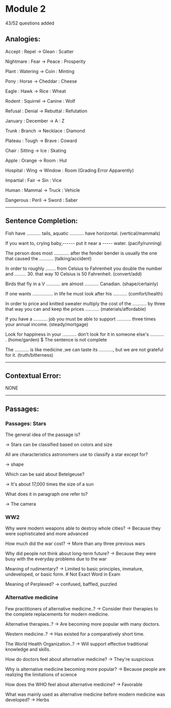 # Module 2

43/52 questions added

## **Analogies**:

Accept : Repel -> Glean : Scatter

Nightmare : Fear -> Peace : Prosperity

Plant : Watering -> Coin : Minting

Pony : Horse -> Cheddar : Cheese

Eagle : Hawk -> Rice : Wheat

Rodent : Squirrel -> Canine : Wolf

Refusal : Denial -> Rebuttal : Refutation

January : December -> A : Z

Trunk : Branch -> Necklace : Diamond

Plateau : Tough -> Brave : Coward

Chair : Sitting -> Ice : Skating

Apple : Orange -> Room : Hut

Hospital : Wing -> Window : Room (Grading Error Apparently)

Impartial : Fair -> Sin : Vice

Human : Mammal -> Truck : Vehicle

Dangerous : Peril -> Sword : Saber

---

## **Sentence Completion**:

Fish have ........... tails, aquatic ........... have horizontal. (vertical/mammals)

If you want to, crying baby,------ put it near a ----- water. (pacify/running)

The person does most ............ after the fender bender is usually the one that caused the ........... (talking/accident)

In order to roughly ........ from Celsius to Fahrenheit you double the number and ......... 30. that way 10 Celsius is 50 Fahrenheit. (convert/add)

Birds that fly in a V ........... are almost ........... Canadian. (shape/certainly)

If one wants ................ in life he must look after his ........... (comfort/health)

In order to price and knitted sweater multiply the cost of the ........... by three that way you can and keep the prices ........... (materials/affordable)

If you have a ........... job you must be able to support ........... three times your annual income. (steady/mortgage)

Look for happiness in your ........... don't look for it in someone else's ........... . (home/garden) $ The sentence is not complete

The ........... is like medicine ,we can taste its ..........., but we are not grateful for it. (truth/bitterness)

---

## **Contextual Error**:

NONE

---

## **Passages**:

### Passages: Stars

The general idea of the passage is?

-> Stars can be classified based on colors and size

All are characteristics astronomers use to classify a star except for?

-> shape

Which can be said about Betelgeuse?

-> It's about 17,000 times the size of a sun

What does it in paragraph one refer to?

-> The camera

### WW2

Why were modern weapons able to destroy whole cities?
-> Because they were sophisticated and more advanced

How much did the war cost?
-> More than any three previous wars

Why did people not think about long-term future?
-> Because they were busy with the everyday problems due to the war

Meaning of rudimentary?
-> Limited to basic principles, immature, undeveloped, or basic form.  # Not Exact Word in Exam

Meaning of Perplexed?
-> confused, baffled, puzzled

### Alternative medicine

Few practitioners of alternative medicine..?
-> Consider their therapies to the complete replacements for modern medicine.

Alternative therapies..?
-> Are becoming more popular with many doctors.

Western medicine..?
-> Has existed for a comparatively short time.

The World Health Organization..?
-> Will support effective traditional knowledge and skills.

How do doctors feel about alternative medicine?
-> They're suspicious

Why is alternative medicine becoming more popular?
-> Because people are realizing the limitations of science

How does the WHO feel about alternative medicine?
-> Favorable

What was mainly used as alternative medicine before modern medicine was developed?
-> Herbs
